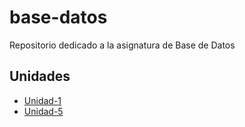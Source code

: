 # base-datos
Repositorio dedicado a la asignatura de Base de Datos

## Unidades
- [Unidad-1](Tareas)
- [Unidad-5](tareas)
